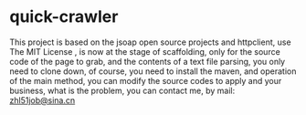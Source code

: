 # quick-crawler

This project is based on the jsoap open source projects and httpclient, use The MIT License , is now at the stage of scaffolding, only for the source code of the page to grab, and the contents of a text file parsing, you only need to clone down, of course, you need to install the maven, and operation of the main method, you can modify the source codes to apply and your business, what is the problem, you can contact me, by mail: zhl51job@sina.cn
